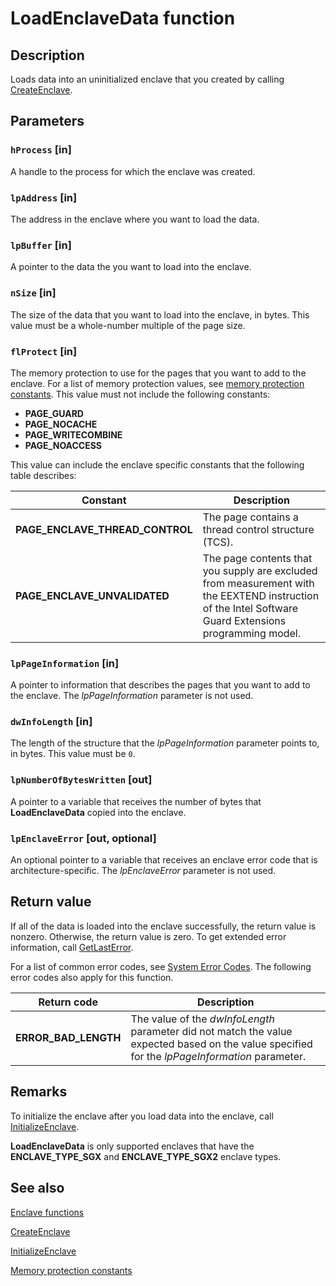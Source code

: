 # LoadEnclaveData function

## Description

Loads data into an uninitialized enclave that you created by calling [CreateEnclave](https://learn.microsoft.com/windows/win32/api/enclaveapi/nf-enclaveapi-createenclave).

## Parameters

### `hProcess` [in]

A handle to the process for which the enclave was created.

### `lpAddress` [in]

The address in the enclave where you want to load the data.

### `lpBuffer` [in]

A pointer to the data the you want to load into the enclave.

### `nSize` [in]

The size of the data that you want to load into the enclave, in bytes. This value must be a whole-number multiple of the page size.

### `flProtect` [in]

The memory protection to use for the pages that you want to add to the enclave. For a list of memory protection values, see [memory protection constants](https://learn.microsoft.com/windows/win32/Memory/memory-protection-constants). This value must not include the following constants:

- **PAGE_GUARD**
- **PAGE_NOCACHE**
- **PAGE_WRITECOMBINE**
- **PAGE_NOACCESS**

This value can include the enclave specific constants that the following table describes:

| Constant | Description |
| --- | --- |
| **PAGE_ENCLAVE_THREAD_CONTROL** | The page contains a thread control structure (TCS). |
| **PAGE_ENCLAVE_UNVALIDATED** | The page contents that you supply are excluded from measurement with the EEXTEND instruction of the Intel Software Guard Extensions programming model. |

### `lpPageInformation` [in]

A pointer to information that describes the pages that you want to add to the enclave. The *lpPageInformation* parameter is not used.

### `dwInfoLength` [in]

The length of the structure that the *lpPageInformation* parameter points to, in bytes. This value must be `0`.

### `lpNumberOfBytesWritten` [out]

A pointer to a variable that receives the number of bytes that **LoadEnclaveData** copied into the enclave.

### `lpEnclaveError` [out, optional]

An optional pointer to a variable that receives an enclave error code that is architecture-specific. The *lpEnclaveError* parameter is not used.

## Return value

If all of the data is loaded into the enclave successfully, the return value is nonzero. Otherwise, the return value is zero. To get extended error information, call [GetLastError](https://learn.microsoft.com/windows/win32/api/errhandlingapi/nf-errhandlingapi-getlasterror).

For a list of common error codes, see [System Error Codes](https://learn.microsoft.com/windows/win32/Debug/system-error-codes). The following error codes also apply for this function.

| Return code | Description |
|------|--------|
| **ERROR_BAD_LENGTH** | The value of the *dwInfoLength* parameter did not match the value expected based on the value specified for the *lpPageInformation* parameter. |

## Remarks

To initialize the enclave after you load data into the enclave, call [InitializeEnclave](https://learn.microsoft.com/windows/win32/api/enclaveapi/nf-enclaveapi-initializeenclave).

**LoadEnclaveData** is only supported enclaves that have the **ENCLAVE_TYPE_SGX** and **ENCLAVE_TYPE_SGX2** enclave types.

## See also

[Enclave functions](https://learn.microsoft.com/windows/win32/trusted-execution/enclaves-functions)

[CreateEnclave](https://learn.microsoft.com/windows/win32/api/enclaveapi/nf-enclaveapi-createenclave)

[InitializeEnclave](https://learn.microsoft.com/windows/win32/api/enclaveapi/nf-enclaveapi-initializeenclave)

[Memory protection constants](https://learn.microsoft.com/windows/win32/Memory/memory-protection-constants)
